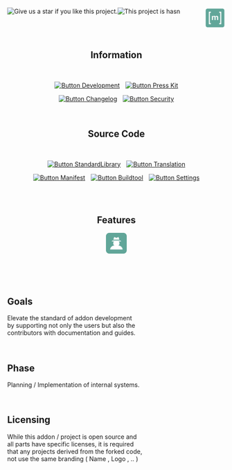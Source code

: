 
<br>

<a href = 'https://github.com/BasicBrowsing/BasicBrowsing' >
    <img 
        align = left
        title = 'Give us a star if you like this project.'
        src = 'https://img.shields.io/github/stars/BasicBrowsing?style=for-the-badge&logoColor=white&logo=Trustpilot&labelColor=FF66AA&color=cf538b'
    />
</a>
<a href = 'https://github.com/orgs/BasicBrowsing/projects'>
    <img
        align = left
        title = 'This project is hasn't been released yet'
        src = 'https://img.shields.io/badge/Status-Work--In--Progress-518a7f?style=for-the-badge&logoColor=white&logo=Bookstack&labelColor=61a699'
    />
</a>
<a href = 'https://matrix.to/#/#BasicBrowsing:matrix.org' >
    <img
        width = 48
        align = right
        title = 'Join us on our Matrix server'
        src = 'https://raw.githubusercontent.com/BasicBrowsing/.GitHub/main/Assets/Matrix.svg'
    />
</a>

<br>
<br>
<br>

<div align = center>

<br>

## Information

<br>

[![Button Development]][Development]  
[![Button Press Kit]][Press Kit]

[![Button Changelog]][Changelog]  
[![Button Security]][Security]

<br>

## Source Code

<br>

[![Button StandardLibrary]][StandardLibrary]  
[![Button Translation]][Translation]

[![Button Manifest]][Manifest]  
[![Button Buildtool]][Buildtool]  
[![Button Settings]][Settings]

<br>
<br>

## Features

[<img
    width = 48
    title = 'Only the most common useragent is used.'
    src = 'https://raw.githubusercontent.com/BasicBrowsing/.GitHub/main/Assets/Features/UserAgent.svg'
/>][UserAgent]

</div>

<br>
<br>



<br>

## Goals

Elevate the standard of addon development  
by supporting not only the users but also the  
contributors with documentation and guides.

<br>

## Phase

Planning / Implementation of internal systems.

<br>

## Licensing

While this addon / project is open source and  
all parts have specific licenses, it is required  
that any projects derived from the forked code,  
not use the same branding ( Name , Logo , .. )

<br>


<!----------------------------------------------------------------------------->

[Matrix]: https://matrix.to/#/#BasicBrowsing:matrix.org

[StandardLibrary]: https://github.com/BasicBrowsing/StandardLibrary
[Translation]: https://github.com/BasicBrowsing/Translation
[Development]: https://github.com/BasicBrowsing/Development
[Press Kit]: https://github.com/BasicBrowsing/Press-Kit
[Changelog]: https://github.com/BasicBrowsing/Changelog
[Buildtool]: https://github.com/BasicBrowsing/Buildtool
[Manifest]: https://github.com/BasicBrowsing/Manifest
[Security]: https://github.com/BasicBrowsing/Security
[Settings]: https://github.com/BasicBrowsing/Settings

[UserAgent]: https://github.com/BasicBrowsing/Features/blob/main/Features/UserAgent.md

[#]: #


<!---------------------------------[ Buttons ]--------------------------------->

[Button StandardLibrary]: https://img.shields.io/badge/Standard_Library-61a699?style=for-the-badge&logoColor=white&logo=AzureArtifacts
[Button Translation]: https://img.shields.io/badge/Translation-518baa?style=for-the-badge&logoColor=white&logo=GitBook
[Button Development]: https://img.shields.io/badge/Development-61a699?style=for-the-badge&logoColor=white&logo=VisualStudioCode
[Button Press Kit]: https://img.shields.io/badge/Press_Kit-518baa?style=for-the-badge&logoColor=white&logo=AwesomeLists
[Button Changelog]: https://img.shields.io/badge/Changelog-b59a47?style=for-the-badge&logoColor=white&logo=BookStack
[Button Buildtool]: https://img.shields.io/badge/Buildtool-b95f4f?style=for-the-badge&logoColor=white&logo=GitLFS
[Button Manifest]: https://img.shields.io/badge/Manifest-b59a47?style=for-the-badge&logoColor=white&logo=Serverless
[Button Security]: https://img.shields.io/badge/Security-b95f4f?style=for-the-badge&logoColor=white&logo=GNUPrivacyGuard
[Button Settings]: https://img.shields.io/badge/Settings-61a699?style=for-the-badge&logoColor=white&logo=ROS
[Button Matrix]: https://img.shields.io/badge/Matrix-61a699?style=for-the-badge&logoColor=white&logo=Matrix


